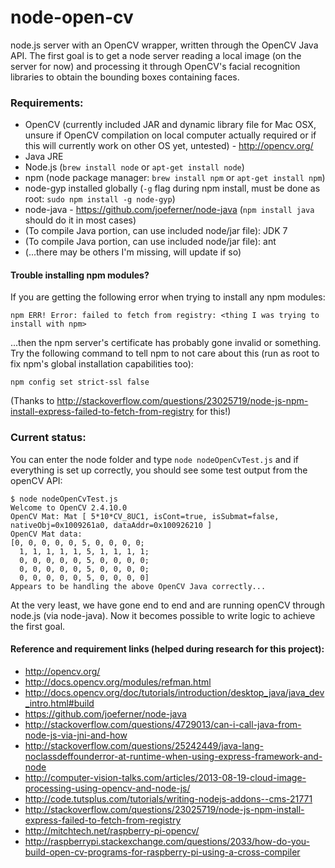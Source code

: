 # node-open-cv
node.js server with an OpenCV wrapper, written through the OpenCV Java API.  The first goal is to get a node server reading a local image (on the server for now) and processing it through OpenCV's facial recognition libraries to obtain the bounding boxes containing faces.

### Requirements:
* OpenCV (currently included JAR and dynamic library file for Mac OSX, unsure if OpenCV compilation on local computer actually required or if this will currently work on other OS yet, untested) - http://opencv.org/
* Java JRE
* Node.js (`brew install node` or `apt-get install node`)
* npm (node package manager: `brew install npm` or `apt-get install npm`)
* node-gyp installed globally (`-g` flag during npm install, must be done as root: `sudo npm install -g node-gyp`)
* node-java - https://github.com/joeferner/node-java (`npm install java` should do it in most cases)
* (To compile Java portion, can use included node/jar file): JDK 7
* (To compile Java portion, can use included node/jar file): ant
* (...there may be others I'm missing, will update if so) 

#### Trouble installing npm modules?

If you are getting the following error when trying to install any npm modules:
```
npm ERR! Error: failed to fetch from registry: <thing I was trying to install with npm>
```

...then the npm server's certificate has probably gone invalid or something.  Try the following command to tell npm to not care about this (run as root to fix npm's global installation capabilities too):
```
npm config set strict-ssl false
```

(Thanks to http://stackoverflow.com/questions/23025719/node-js-npm-install-express-failed-to-fetch-from-registry for this!)

### Current status:
You can enter the node folder and type `node nodeOpenCvTest.js` and if everything is set up correctly, you should see some test output from the openCV API:

```
$ node nodeOpenCvTest.js 
Welcome to OpenCV 2.4.10.0
OpenCV Mat: Mat [ 5*10*CV_8UC1, isCont=true, isSubmat=false, nativeObj=0x1009261a0, dataAddr=0x100926210 ]
OpenCV Mat data:
[0, 0, 0, 0, 0, 5, 0, 0, 0, 0;
  1, 1, 1, 1, 1, 5, 1, 1, 1, 1;
  0, 0, 0, 0, 0, 5, 0, 0, 0, 0;
  0, 0, 0, 0, 0, 5, 0, 0, 0, 0;
  0, 0, 0, 0, 0, 5, 0, 0, 0, 0]
Appears to be handling the above OpenCV Java correctly...
```

At the very least, we have gone end to end and are running openCV through node.js (via node-java).  Now it becomes possible to write logic to achieve the first goal.


#### Reference and requirement links (helped during research for this project):
* http://opencv.org/
* http://docs.opencv.org/modules/refman.html
* http://docs.opencv.org/doc/tutorials/introduction/desktop_java/java_dev_intro.html#build
* https://github.com/joeferner/node-java
* http://stackoverflow.com/questions/4729013/can-i-call-java-from-node-js-via-jni-and-how
* http://stackoverflow.com/questions/25242449/java-lang-noclassdeffounderror-at-runtime-when-using-express-framework-and-node
* http://computer-vision-talks.com/articles/2013-08-19-cloud-image-processing-using-opencv-and-node-js/
* http://code.tutsplus.com/tutorials/writing-nodejs-addons--cms-21771
* http://stackoverflow.com/questions/23025719/node-js-npm-install-express-failed-to-fetch-from-registry
* http://mitchtech.net/raspberry-pi-opencv/
* http://raspberrypi.stackexchange.com/questions/2033/how-do-you-build-open-cv-programs-for-raspberry-pi-using-a-cross-compiler
